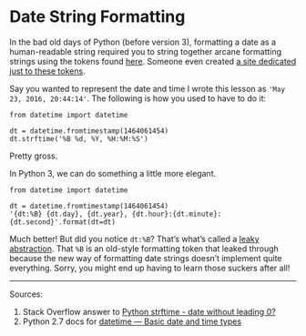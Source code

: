 # Date String Formatting

In the bad old days of Python (before version 3), formatting a date as a human-readable string required you to string together arcane formatting strings using the tokens found [here](https://docs.python.org/3.5/library/datetime.html#strftime-and-strptime-behavior). Someone even created [a site dedicated just to these tokens](http://strftime.org/).

Say you wanted to represent the date and time I wrote this lesson as `'May 23, 2016, 20:44:14'`. The following is how you used to have to do it:

    from datetime import datetime

    dt = datetime.fromtimestamp(1464061454)
    dt.strftime('%B %d, %Y, %H:%M:%S')

Pretty gross.

In Python 3, we can do something a little more elegant.

    from datetime import datetime

    dt = datetime.fromtimestamp(1464061454)
    '{dt:%B} {dt.day}, {dt.year}, {dt.hour}:{dt.minute}:{dt.second}'.format(dt=dt)

Much better! But did you notice `dt:%B`? That’s what’s called a [leaky abstraction](https://en.wikipedia.org/wiki/Leaky_abstraction). That `%B` is an old-style formatting token that leaked through because the new way of formatting date strings doesn’t implement quite everything. Sorry, you might end up having to learn those suckers after all!

------

Sources:

1. Stack Overflow answer to [Python strftime - date without leading 0?](http://stackoverflow.com/a/16097385/11577)
1. Python 2.7 docs for [datetime — Basic date and time types](https://docs.python.org/2/library/datetime.html)


